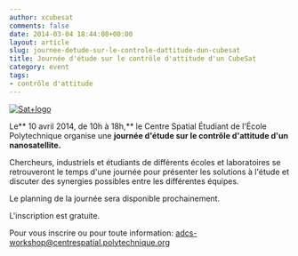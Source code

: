 ```yaml
---
author: xcubesat
comments: false
date: 2014-03-04 18:44:08+00:00
layout: article
slug: journee-detude-sur-le-controle-dattitude-dun-cubesat
title: Journée d'étude sur le contrôle d'attitude d'un CubeSat
category: event
tags:
- contrôle d'attitude
---
```


[![Sat+logo](http://xspacecenter.files.wordpress.com/2014/03/satlogo.jpg)](http://xspacecenter.files.wordpress.com/2014/03/satlogo.jpg)

Le** 10 avril 2014, de 10h à 18h,** le Centre Spatial Étudiant de l'École Polytechnique organise une **journée d'étude sur le contrôle d'attitude d'un nanosatellite.**

Chercheurs, industriels et étudiants de différents écoles et laboratoires se retrouveront le temps d'une journée pour présenter les solutions à l'étude et discuter des synergies possibles entre les différentes équipes.

Le planning de la journée sera disponible prochainement.

L'inscription est gratuite.

Pour vous inscrire ou pour toute information: adcs-workshop@centrespatial.polytechnique.org
